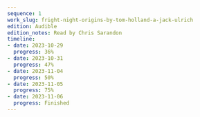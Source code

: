 ```yaml
---
sequence: 1
work_slug: fright-night-origins-by-tom-holland-a-jack-ulrich
edition: Audible
edition_notes: Read by Chris Sarandon
timeline:
- date: 2023-10-29
  progress: 36%
- date: 2023-10-31
  progress: 47%
- date: 2023-11-04
  progress: 50%
- date: 2023-11-05
  progress: 75%
- date: 2023-11-06
  progress: Finished
---
```


